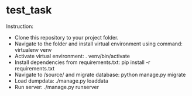 # test_task
Instruction:

- Clone this repository to your project folder.
- Navigate to the folder and install virtual environment using command: virtualenv venv
- Activate virtual environment: . venv/bin/activate
- Install dependencies from requirements.txt: pip install -r requirements.txt
- Navigate to /source/ and migrate database: python manage.py migrate
- Load dumpdata: ./manage.py loaddata
- Run server: ./manage.py runserver

